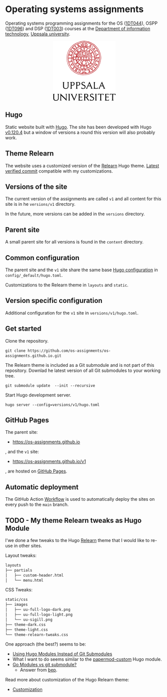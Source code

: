 # Operating systems assignments 

Operating systems programming assignments for the OS ([1DT044][os]), OSPP
([1DT096][ospp]) and DSP ([1DT003][dsp]) courses at the [Department of
information technology][it], [Uppsala university][uu].

[os]: https://www.uu.se/en/study/course?query=1DT044
[ospp]: https://www.uu.se/en/study/course?query=1DT096
[dsp]: https://www.uu.se/en/study/course?query=1DT003

[it]: https://www.it.uu.se/first?lang=en
[uu]: https://www.uu.se/en/     

<p align="center">
<picture>
 <source media="(prefers-color-scheme: dark)" srcset="static/css/images/uu-full-logo-dark.png">
 <img src="static/css/images/uu-full-logo-light.png">
</picture>
</p>

## Hugo

Static website built with [Hugo][hugo]. The site has been developed with Hugo
[v0.120.4][v0.120.v] but a window of versions a round this version will also
probably work. 

[hugo]: https://gohugo.io/

[v0.120.v]: https://github.com/gohugoio/hugo/releases/tag/v0.120.4
## Theme Relearn

The website uses a customized version of the [Relearn][relearn] Hugo theme.
[Latest verified commit][commit] compatible with my customizations. 

[relearn]: https://mcshelby.github.io/hugo-theme-relearn/

[commit]:
    https://github.com/McShelby/hugo-theme-relearn/commit/ee77892ea9591ed6ff7ec33173bfc4b1ea4f6895

## Versions of the site

The current version of the assignments are called `v1` and all content for this
site is in he `versions/v1` directory. 

In the future, more versions can  be added in the `versions` directory. 

## Parent site

A small parent site for all versions is found in the `content` directory.

## Common configuration

The parent site and the `v1` site share the same base [Hugo
configuration][config] in `config/_default/hugo.toml`.

[config]:https://gohugo.io/getting-started/configuration/

Customizations to the Relearn theme in `layouts` and `static`.

## Version specific configuration

Additional configuration for the `v1` site in `versions/v1/hugo.toml`.

## Get started

Clone the repository. 

```
git clone https://github.com/os-assignments/os-assignments.github.io.git
```

The Relearn theme is included as a Git submodule and is not part of this
repository. Downlad he latest version of all Git submodules to your working tree.  

```
git submodule update  --init --recursive
```

Start Hugo development server. 

```
hugo server --config=versions/v1/hugo.toml
```

## GitHub Pages

The parent site:

-  https://os-assignments.github.io

, and the `v1` site: 

- https://os-assignments.github.io/v1 
  
, are hosted on [GitHub Pages][pages].

[pages]: https://pages.github.com/

## Automatic deployment

The GitHub Action [Workflow](.github/workflows/hugo.yaml) is used to automatically deploy the
sites on every push to the `main` branch. 

[workflow]: https://github.com/os-assignments/os-assignments.github.io/blob/main/.github/workflows/hugo.yaml

[actions]: https://github.com/os-assignments/os-assignments.github.io/actions

[v1]: https://os-assignments.github.io/v1/

## TODO - My theme Relearn tweaks as Hugo Module

I'we done a few tweaks to the Hugo [Relearn][relearn] theme that I would like to re-use in
other sites.  

Layout tweaks: 

```
layouts
├── partials
│   ├── custom-header.html
│   └── menu.html
```

CSS Tweaks:

```
static/css
├── images
│   ├── uu-full-logo-dark.png
│   ├── uu-full-logo-light.png
│   └── uu-sigill.png
├── theme-dark.css
├── theme-light.css
└── theme-relearn-tweaks.css
```

One approach (the best?) seems to be: 
 - [Using Hugo Modules Instead of Git Submodules][using-hugo-modules]
 - What I want to do seems similar to the [papermod-custom][papermod] Hugo module.
 - [Go Modules vs git submodule?][go-vs-git]
   - Answer from [bep](https://discourse.gohugo.io/t/go-modules-vs-git-submodule/24490/4).

[using-hugo-modules]: https://www.adamormsby.com/posts/012-hugo-modules/

[papermod]: https://github.com/aormsby/papermod-custom

[go-vs-git]: https://discourse.gohugo.io/t/go-modules-vs-git-submodule/24490

Read more about customization of the Hugo Relearn theme: 
 - [Customization][relearn-customization]
  

[relearn-customization]: https://mcshelby.github.io/hugo-theme-relearn/basics/customization/

